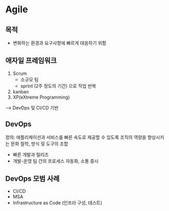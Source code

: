 # Agile


## 목적
- 변화하는 환경과 요구사항에 빠르게 대응하기 위함


## 애자일 프레임워크
1. Scrum
    - 소규모 팀
    - sprint (2주 정도의 기간) 으로 작업 반복
3. kanban
4. XP(eXtreme Programming)

--> DevOps 및 CI/CD 기반

## DevOps
정의: 애플리케이션과 서비스를 빠른 속도로 제공할 수 있도록 조직의 역량을 향상시키는 문화 철학, 방식 및 도구의 조합
- 빠른 개발과 릴리즈
- 개발-운영 팀 간의 프로세스 자동화, 소통 중시


## DevOps 모범 사례
- CI/CD
- MSA
- Infrastructure as Code (인프라 구성, 테스트)
